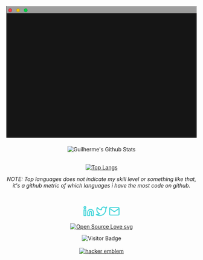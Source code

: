 <div align="center"><img src ="https://github.com/GuilhermeTerriaga/GuilhermeTerriaga/blob/master/bio.gif"/>
</div>

<br/>

<div align="center">
<img align="center"  width='550' alt="Guilherme's Github Stats" src="https://github-readme-stats-eight-lyart.vercel.app/api?username=GuilhermeTerriaga&show_icons=true&count_private=true&theme=highcontrast" />
<br/>

<br/>

[![Top Langs](https://github-readme-stats-eight-lyart.vercel.app/api/top-langs/?username=GuilhermeTerriaga&layout=compact&theme=highcontrast&hide=javascript,html,css&langs_count=6&count_private=true)](https://github.com/GuilhermeTerriaga/)

_NOTE: Top languages does not indicate my skill level or something like that, it's a github metric of which languages i have the most code on github._

<br/>

<p align='center'>
<a href="https://www.linkedin.com/in/guilherme-terriaga-109851179/"><img height="30" src="https://github.com/GuilhermeTerriaga/GuilhermeTerriaga/blob/master/linkedin.png?raw=true"></a>
<a href="https://twitter.com/MarsStrikesBack"><img height="30" src="https://github.com/GuilhermeTerriaga/GuilhermeTerriaga/blob/master/twitter.png?raw=true"></a>
<a href="mailto:guilherme.terriaga@gmail.com"><img height="30" src="https://github.com/GuilhermeTerriaga/GuilhermeTerriaga/blob/master/mail.png?raw=true"></a>
</p>

[![Open Source Love svg](https://badges.frapsoft.com/os/v3/open-source.svg?v=103)](https://github.com/ellerbrock/open-source-badges/)<br>

![Visitor Badge](https://visitor-badge.laobi.icu/badge?page_id=GuilhermeTerriaga.GuilhermeTerriaga)<br><br>
<a href='http://www.catb.org/hacker-emblem/'><img height="30" src='http://www.catb.org/hacker-emblem/glider.png' alt='hacker emblem' /></a>

</div>
